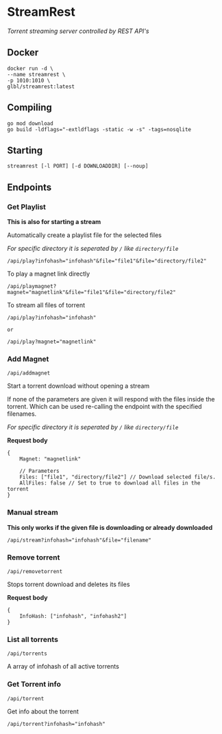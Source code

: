 # StreamRest
*Torrent streaming server controlled by REST API's*

## Docker
```
docker run -d \
--name streamrest \
-p 1010:1010 \
glbl/streamrest:latest
```

## Compiling
```
go mod download
go build -ldflags="-extldflags -static -w -s" -tags=nosqlite
```

## Starting
`streamrest [-l PORT] [-d DOWNLOADDIR] [--noup]`

## Endpoints

### Get Playlist

**This is also for starting a stream**

Automatically create a playlist file for the selected files

*For specific directory it is seperated by `/` like `directory/file`*

```
/api/play?infohash="infohash"&file="file1"&file="directory/file2"
```

To play a magnet link directly

```
/api/playmagnet?magnet="magnetlink"&file="file1"&file="directory/file2"
```

To stream all files of torrent

```
/api/play?infohash="infohash"

or

/api/play?magnet="magnetlink"
```

### Add Magnet
`/api/addmagnet`

Start a torrent download without opening a stream

If none of the parameters are given it will respond with the files inside the torrent. Which can be used re-calling the endpoint with the specified filenames.

*For specific directory it is seperated by `/` like `directory/file`*

**Request body**
```
{
    Magnet: "magnetlink"

    // Parameters
    Files: ["file1", "directory/file2"] // Download selected file/s.
    AllFiles: false // Set to true to download all files in the torrent
}
```

### Manual stream

**This only works if the given file is downloading or already downloaded**

```
/api/stream?infohash="infohash"&file="filename"
```

### Remove torrent
`/api/removetorrent`

Stops torrent download and deletes its files

**Request body**
```
{
    InfoHash: ["infohash", "infohash2"]
}
```

### List all torrents
`/api/torrents`

A array of infohash of all active torrents

### Get Torrent info
`/api/torrent`

Get info about the torrent

```
/api/torrent?infohash="infohash"
```